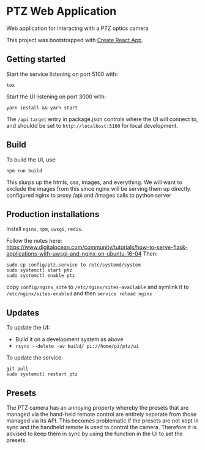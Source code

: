 PTZ Web Application
===================

Web application for interactng with a PTZ optics camera

This project was bootstrapped with [Create React App](https://github.com/facebook/create-react-app/blob/master/packages/cra-template/template/README.md).

Getting started
---------------
Start the service listening on port 5100 with:

    tox

Start the UI listening on port 3000 with:

    yarn install && yarn start

The `/api` `target` entry in package.json controls where the
UI will connect to, and shouldd be set to `http://localhost:5100` for
local development.

Build
-----

To build the UI, use:

    npm run build

This slurps up the htmls, css, images, and everything.  We will want to exclude
the images from this since nginx will be serving them up directly.
configured nginx to proxy /api and /images calls to python server

Production installations
------------------------
Install `nginx`, `npm`, `uwsgi`, `redis`.

Follow the notes here: https://www.digitalocean.com/community/tutorials/how-to-serve-flask-applications-with-uwsgi-and-nginx-on-ubuntu-16-04
Then:

    sudo cp config/ptz.service to /etc/systemd/system
    sudo systemctl start ptz
    sudo systemctl enable ptz

copy `config/nginx_site` to `/etc/nginx/sites-available` and symlink it to `/etc/nginx/sites-enabled`
and then `service reload nginx`

Updates
-------

To update the UI:

- Build it on a development system as above
- `rsync --delete -av build/ pi://home/pi/ptz/ui`

To update the service:

    git pull
    sudo systemctl restart ptz

Presets
-------

The PTZ camera has an annoying property whereby the presets that are managed via
the hand-held remote control are entirely separate from those managed via its
API.  This becomes problematic if the presets are not kept in sync and the
handheld remote is used to control the camera.  Therefore it is advised to keep
them in sync by using the function in the UI to set the presets.
